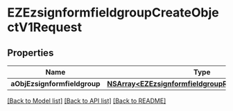 # EZEzsignformfieldgroupCreateObjectV1Request

## Properties
Name | Type | Description | Notes
------------ | ------------- | ------------- | -------------
**aObjEzsignformfieldgroup** | [**NSArray&lt;EZEzsignformfieldgroupRequestCompound&gt;***](EZEzsignformfieldgroupRequestCompound.md) |  | 

[[Back to Model list]](../README.md#documentation-for-models) [[Back to API list]](../README.md#documentation-for-api-endpoints) [[Back to README]](../README.md)



